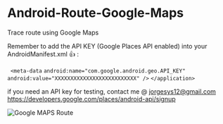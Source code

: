 
# Android-Route-Google-Maps
Trace route using Google Maps

Remember to add the API KEY (Google Places API enabled) into your AndroidManifest.xml :+1: : 

` <meta-data`
            `android:name="com.google.android.geo.API_KEY"`
            `android:value="XXXXXXXXXXXXXXXXXXXXXXXXXX" />`
`</application>`

if you need an API key for testing, contact me @ jorgesys12@gmail.com
https://developers.google.com/places/android-api/signup

![Google MAPS Route](https://github.com/user-attachments/assets/bd40cc70-c856-4987-931e-97b4ae7feff6)


